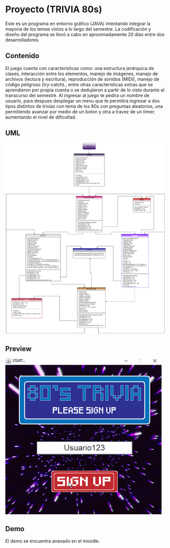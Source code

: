 # Proyecto (TRIVIA 80s)
Este es un programa en entorno gráfico (JAVA) intentando integrar la mayoria de los temas vistos a lo largo del semestre. La codificación y diseño del programa se llevó a cabo en aproximadamente 20 días entre dos desarrolladores.
## Contenido
El juego cuenta con características como: una estructura jerárquica de clases, interacción entre los elementos, manejo de imágenes, manejo de archivos (lectura y escritura), reproducción de sonidos (MIDI), manejo de código peligroso (try-catch)., entre otras características extras que se aprendieron por propia cuenta o se dedujieron a partir de lo visto durante el transcurso del semestre.
Al ingresar al juego te pedira un nombre de usuario, para despues desplegar un menu que te permitira ingresar a dos tipos distintos de trivias con tema de los 80s con preguntas aleatorios, una permitiendo avanzar por medio de un boton y otra a travez de un timer; aumentando el nivel de dificultad.
## UML
![](imagenes/UML.png)
## Preview
![](imagenes/preview1.png)
## Demo
El demo se encuentra anexado en el moodle.
